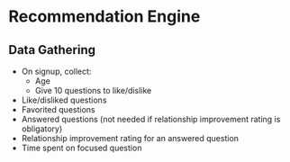 # Recommendation Engine

## Data Gathering

- On signup, collect:
  - Age
  - Give 10 questions to like/dislike
- Like/disliked questions
- Favorited questions
- Answered questions (not needed if relationship improvement rating is obligatory)
- Relationship improvement rating for an answered question
- Time spent on focused question
